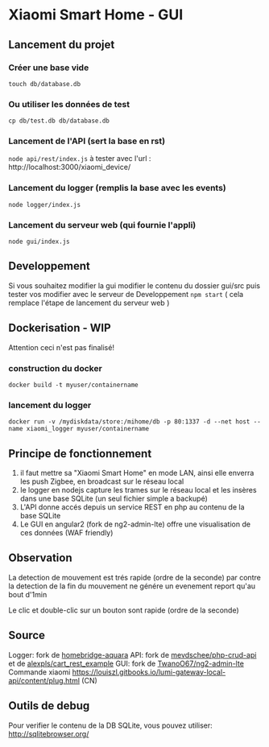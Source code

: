 # Xiaomi Smart Home - GUI


## Lancement du projet

### Créer une base vide
```touch db/database.db```

### Ou utiliser les données de test
```cp db/test.db db/database.db```

### Lancement de l'API (sert la base en rst)
```node api/rest/index.js```
à tester avec l'url : http://localhost:3000/xiaomi_device/

### Lancement du logger (remplis la base avec les events)
```node logger/index.js ```

### Lancement du serveur web (qui fournie l'appli)
``` node gui/index.js ```


## Developpement

Si vous souhaitez modifier la gui
modifier le contenu du dossier gui/src
puis tester vos modifier avec le serveur de Developpement
``` npm start ```
( cela remplace l'étape de lancement du serveur web )

## Dockerisation - WIP

Attention ceci n'est pas finalisé!

### construction du docker

```docker build -t myuser/containername```

### lancement du logger

```docker run -v /mydiskdata/store:/mihome/db -p 80:1337 -d --net host --name xiaomi_logger myuser/containername```


## Principe de fonctionnement

1) il faut mettre sa "Xiaomi Smart Home" en mode LAN, ainsi elle enverra les push Zigbee, en broadcast sur le réseau local
2) le logger en nodejs capture les trames sur le réseau local et les insères dans une base SQLite (un seul fichier simple a backupé)
3) L'API donne accés depuis un service REST en php au contenu de la base SQLite
4) Le GUI en angular2 (fork de ng2-admin-lte) offre une visualisation de ces données (WAF friendly)

## Observation
La detection de mouvement est trés rapide (ordre de la seconde)
par contre la detection de la fin du mouvement ne génére un evenement report qu'au bout d'1min

Le clic et double-clic sur un bouton sont rapide (ordre de la seconde)

## Source
Logger: fork de [homebridge-aquara](https://github.com/snOOrz/homebridge-aqara)
API: fork de [mevdschee/php-crud-api](https://github.com/mevdschee/php-crud-api) et de [alexpls/cart_rest_example](https://github.com/alexpls/cart_rest_example)
GUI: fork de [TwanoO67/ng2-admin-lte](https://github.com/TwanoO67/ng2-admin-lte)
Commande xiaomi https://louiszl.gitbooks.io/lumi-gateway-local-api/content/plug.html (CN)

## Outils de debug

Pour verifier le contenu de la DB SQLite, vous pouvez utiliser: http://sqlitebrowser.org/
